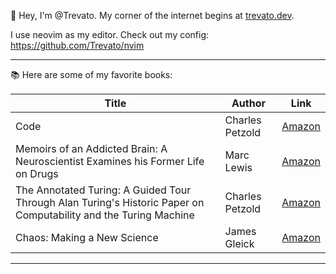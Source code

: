 👋 Hey, I'm @Trevato. My corner of the internet begins at [trevato.dev](https://trevato.dev).

I use neovim as my editor. Check out my config: https://github.com/Trevato/nvim

---

📚 Here are some of my favorite books:

| Title | Author | Link |
|-------|--------|------|
| Code | Charles Petzold | [Amazon](https://www.amazon.com/dp/0735611319?ref=ppx_yo2ov_dt_b_fed_asin_title) |
| Memoirs of an Addicted Brain: A Neuroscientist Examines his Former Life on Drugs | Marc Lewis | [Amazon](https://www.amazon.com/Memoirs-Addicted-Brain-Neuroscientist-Examines/dp/1610391470/ref=tmm_hrd_swatch_0?_encoding=UTF8&qid=&sr=) |
| The Annotated Turing: A Guided Tour Through Alan Turing's Historic Paper on Computability and the Turing Machine | Charles Petzold | [Amazon](https://www.amazon.com/Annotated-Turing-Through-Historic-Computability/dp/0470229055) |
| Chaos: Making a New Science | James Gleick | [Amazon](https://www.amazon.com/Chaos-making-science-January-Paperback/dp/B015QKZII2/ref=sr_1_5?crid=1XDOJW8Y6SEEO&dib=eyJ2IjoiMSJ9.EzcerwHdif1WUTjspt072XeU9HlXeIzSq1Kgwvd4IFT9VcLZ2DTHKRR35AyQ_BzRAHOn6lC6K4toX5HWXVyhoSkZ-VTjSfSKDX8TilvFyTFtD_1Kbrey5TvJreiP46sVn5kc6zzQutI90qQnz4s7B5iYxhQ5yDuqVHBXhjZxN-vSWVYIhUwPwZ7hqJgYO_h-T-qtWruT8IfzukmZmDunlucnIrq2LwS9Fk-1Hj9yd9U.KGlNKtXlRl9TAOvDSI2FtpZlSyfdK6JLgdEcKm05-1U&dib_tag=se&keywords=chaos+book+james+gleick&qid=1726690459&sprefix=chaos+james%2Caps%2C125&sr=8-5) |


---
